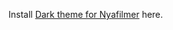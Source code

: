 Install <a href="https://github.com/Jimpin/Themes/Nyafilmer123/raw/master/nyafilmer123.user.css" rel="nofollow">Dark theme for Nyafilmer</a> here.
